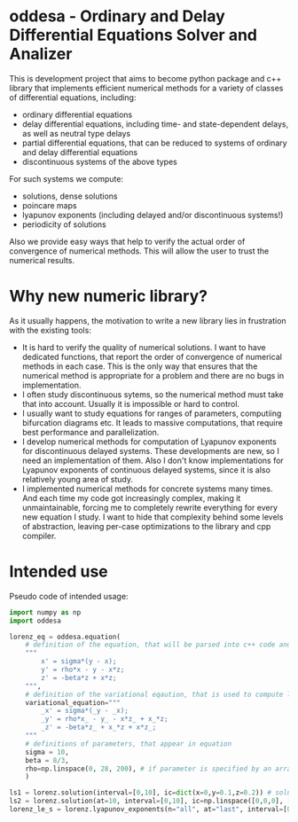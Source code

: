 # oddesa - Ordinary and Delay Differential Equations Solver and Analizer

This is development project that aims to become python package and c++ library that implements efficient numerical methods for a variety of classes of differential equations, including:
* ordinary differential equations
* delay differential equations, including time- and state-dependent delays, as well as neutral type delays
* partial differential equations, that can be reduced to systems of ordinary and delay differential equations
* discontinuous systems of the above types

For such systems we compute:
* solutions, dense solutions
* poincare maps
* lyapunov exponents (including delayed and/or discontinuous systems!)
* periodicity of solutions

Also we provide easy ways that help to verify the actual order of convergence of numerical methods. 
This will allow the user to trust the numerical results.

# Why new numeric library?
As it usually happens, the motivation to write a new library lies in frustration with the existing tools:
* It is hard to verify the quality of numerical solutions.
  I want to have dedicated functions, that report the order
  of convergence of numerical methods in each case.
  This is the only way that ensures that the numerical method
  is appropriate for a problem and there are no bugs in implementation.
* I often study discontinuous sytems, so the numerical method must take that into account. Usually it is impossible or hard to control.
* I usually want to study equations for ranges of parameters, computiing bifurcation diagrams etc.
  It leads to massive computations, that require best performance and parallelization.
* I develop numerical methods for computation of Lyapunov exponents for discontinuous delayed systems.
  These developments are new, so I need an implementation of them. Also I don't know implementations
  for Lyapunov exponents of continuous delayed systems, since it is also relatively young area of study.
* I implemented numerical methods for concrete systems many times. And each time my code got increasingly complex,
  making it unmaintainable, forcing me to completely rewrite everything for every new equation I study.
  I want to hide that complexity behind some levels of abstraction, leaving per-case optimizations to the library and cpp compiler.

# Intended use

Pseudo code of intended usage:
```python
import numpy as np
import oddesa

lorenz_eq = oddesa.equation(
    # definition of the equation, that will be parsed into c++ code and just-in-time compiled
    """
        x' = sigma*(y - x); 
        y' = rho*x - y - x*z;
        z' = -beta*z + x*z;
    """,
    # definition of the variational eqaution, that is used to compute lyapunov exponents
    variational_equation="""
        _x' = sigma*(_y - _x);
        _y' = rho*x_ - y_ - x*z_ + x_*z;
        _z' = -beta*z_ + x_*z + x*z_;
    """
    # definitions of parameters, that appear in equation
    sigma = 10,
    beta = 8/3,
    rho=np.linspace(0, 28, 200), # if parameter is specified by an array, then solution will be computed for each value of parameter
    )

ls1 = lorenz.solution(interval=[0,10], ic=dict(x=0,y=0.1,z=0.2)) # solutions for each rho with the initial condition (x = 0, y = 0.1, z = 0.2)
ls2 = lorenz.solution(at=10, interval=[0,10], ic=np.linspace([0,0,0], [1,1,1], 100)) # solutions for each rho and each initial condition xyz-triple given in array linspace([0,0,0], [1,1,1], 100)
lorenz_le_s = lorenz.lyapunov_exponents(n="all", at="last", interval=[0, 10], ic=(0,0.1,0.2), variational_ic="random") // all 3 lyapunov exponents for each value of rho
```
